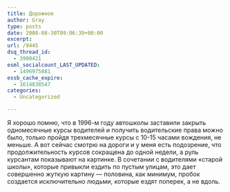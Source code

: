 ```yaml
---
title: Дорожное
author: Gray
type: posts
date: 2008-08-30T09:06:39+00:00
excerpt:
url: /9445
dsq_thread_id:
  - 3900421
esml_socialcount_LAST_UPDATED:
  - 1496975881
essb_cache_expire:
  - 1614838547
categories:
  - Uncategorized

---
```








Я хорошо помню, что в 1996-м году автошколы заставили закрыть одномесячные курсы водителей и получить водительские права можно было, только пройдя трехмесячные курсы с 10-15 часами вождения, не меньше. А вот сейчас смотрю на дороги и у меня есть подозрение, что продолжительность курсов сокращена до одной недели, а руль курсантам показывают на картинке. В сочетании с водителями &#171;старой школы&#187;, которые привыкли ездить по пустым улицам, это дает совершенно жуткую картину &#8212; половина, как минимум, пробок создается исключительно людьми, которые ездят поперек, а не вдоль.